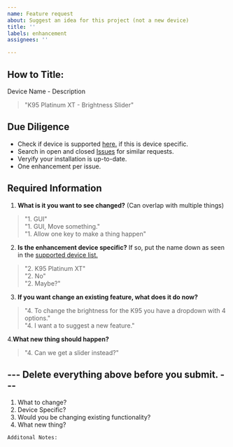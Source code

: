 ```yaml
---
name: Feature request
about: Suggest an idea for this project (not a new device)
title: ''
labels: enhancement
assignees: ''

---
```

## How to Title:
Device Name - Description
> "K95 Platinum XT - Brightness Slider"

## Due Diligence
- Check if device is supported [here.](#) if this is device specific.
- Search in open and closed [Issues](https://github.com/ckb-next/ckb-next/issues) for similar requests.
- Veryify your installation is up-to-date.
- One enhancement per issue.

## Required Information

1. **What is it you want to see changed?** (Can overlap with multiple things)
> "1. GUI" </br>
> "1. GUI, Move something." </br>
> "1. Allow one key to make a thing happen" </br>

2. **Is the enhancement device specific?** If so, put the name down as seen in the [supported device list.]()
> "2. K95 Platinum XT"</br>
> "2. No"</br>
> "2. Maybe?"

3. **If you want change an existing feature, what does it do now?**
> "4. To change the brightness for the K95 you have a dropdown with 4 options." </br>
> "4. I want a to suggest a new feature."

4.**What new thing should happen?**
> "4. Can we get a slider instead?"

## --- Delete everything above before you submit. ---

1. What to change?
2. Device Specific?
3. Would you be changing existing functionality?
4. What new thing?


```
Additonal Notes:


```